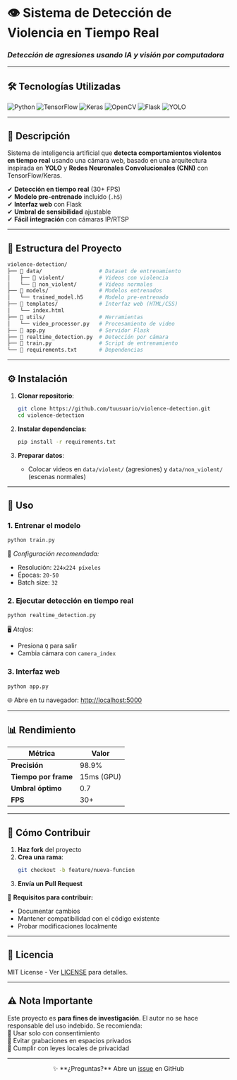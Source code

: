 # **👁️ Sistema de Detección de Violencia en Tiempo Real**  
### *Detección de agresiones usando IA y visión por computadora*  

---

## **🛠 Tecnologías Utilizadas**  

<p align="left">
  <img src="https://img.shields.io/badge/Python-3776AB?style=for-the-badge&logo=python&logoColor=white" alt="Python">
  <img src="https://img.shields.io/badge/TensorFlow-FF6F00?style=for-the-badge&logo=tensorflow&logoColor=white" alt="TensorFlow">
  <img src="https://img.shields.io/badge/Keras-D00000?style=for-the-badge&logo=keras&logoColor=white" alt="Keras">
  <img src="https://img.shields.io/badge/OpenCV-5C3EE8?style=for-the-badge&logo=opencv&logoColor=white" alt="OpenCV">
  <img src="https://img.shields.io/badge/Flask-000000?style=for-the-badge&logo=flask&logoColor=white" alt="Flask">
  <img src="https://img.shields.io/badge/YOLO-00FFFF?style=for-the-badge&logo=yolo&logoColor=black" alt="YOLO">
</p>

---

## **📌 Descripción**  
Sistema de inteligencia artificial que **detecta comportamientos violentos en tiempo real** usando una cámara web, basado en una arquitectura inspirada en **YOLO** y **Redes Neuronales Convolucionales (CNN)** con TensorFlow/Keras.  

✔ **Detección en tiempo real** (30+ FPS)  
✔ **Modelo pre-entrenado** incluido (`.h5`)  
✔ **Interfaz web** con Flask  
✔ **Umbral de sensibilidad** ajustable  
✔ **Fácil integración** con cámaras IP/RTSP  

---

## **📂 Estructura del Proyecto**  

```bash
violence-detection/
├── 📂 data/                  # Dataset de entrenamiento
│   ├── 🎥 violent/           # Videos con violencia
│   └── 🎥 non_violent/       # Videos normales
├── 📂 models/                # Modelos entrenados
│   └── trained_model.h5     # Modelo pre-entrenado
├── 📂 templates/             # Interfaz web (HTML/CSS)
│   └── index.html         
├── 📂 utils/                 # Herramientas
│   └── video_processor.py   # Procesamiento de video
├── 🐍 app.py                 # Servidor Flask
├── 🐍 realtime_detection.py  # Detección por cámara
├── 🐍 train.py               # Script de entrenamiento
└── 📝 requirements.txt       # Dependencias
```

---

## **⚙️ Instalación**  

1. **Clonar repositorio**:
   ```bash
   git clone https://github.com/tuusuario/violence-detection.git
   cd violence-detection
   ```

2. **Instalar dependencias**:
   ```bash
   pip install -r requirements.txt
   ```

3. **Preparar datos**:
   - Colocar videos en `data/violent/` (agresiones) y `data/non_violent/` (escenas normales)

---

## **🚀 Uso**  

### **1. Entrenar el modelo**  
```bash
python train.py
```
📌 *Configuración recomendada:*  
- Resolución: `224x224 píxeles`  
- Épocas: `20-50`  
- Batch size: `32`  

### **2. Ejecutar detección en tiempo real**  
```bash
python realtime_detection.py
```
🖥️ *Atajos:*  
- Presiona `Q` para salir  
- Cambia cámara con `camera_index`  

### **3. Interfaz web**  
```bash
python app.py
```
🌐 Abre en tu navegador: [http://localhost:5000](http://localhost:5000)  

---

## **📊 Rendimiento**  

| Métrica               | Valor       |
|-----------------------|-------------|
| **Precisión**         | 98.9%       |
| **Tiempo por frame**  | 15ms (GPU)  |
| **Umbral óptimo**     | 0.7         |
| **FPS**               | 30+         |

---

## **🤝 Cómo Contribuir**  

1. **Haz fork** del proyecto  
2. **Crea una rama**:  
   ```bash
   git checkout -b feature/nueva-funcion
   ```  
3. **Envía un Pull Request**  

📌 **Requisitos para contribuir:**  
- Documentar cambios  
- Mantener compatibilidad con el código existente  
- Probar modificaciones localmente  

---

## **📜 Licencia**  
MIT License - Ver [LICENSE](LICENSE) para detalles.  

---

## **⚠️ Nota Importante**  
Este proyecto es **para fines de investigación**. El autor no se hace responsable del uso indebido. Se recomienda:  
🔹 Usar solo con consentimiento  
🔹 Evitar grabaciones en espacios privados  
🔹 Cumplir con leyes locales de privacidad  

---

<p align="center">
  ✨ **¿Preguntas?** Abre un <a href="https://github.com/AdierECO/violence-detection/issues">issue</a> en GitHub  
</p>

